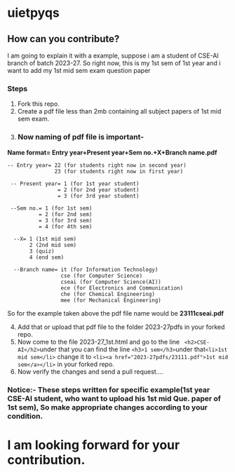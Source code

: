 # uietpyqs
## How can you contribute?

I am going to explain it with a example, suppose i am a student of CSE-AI branch of batch 2023-27.
So right now, this is my 1st sem of 1st year and i want to add my 1st mid sem exam question paper

### Steps
1. Fork this repo.
2. Create a pdf file less than 2mb containing all subject papers of 1st mid sem exam.
3. ### Now naming  of pdf file is important-

**Name format= Entry year+Present year+Sem no.+X+Branch name.pdf**

    -- Entry year= 22 (for students right now in second year)
                   23 (for students right now in first year)

     -- Present year= 1 (for 1st year student)
                    = 2 (for 2nd year student)
                    = 3 (for 3rd year student)

     --Sem no.= 1 (for 1st sem)
              = 2 (for 2nd sem)
              = 3 (for 3rd sem)
              = 4 (for 4th sem)

      --X= 1 (1st mid sem)
           2 (2nd mid sem)
           3 (quiz)
           4 (end sem)

      --Branch name= it (for Information Technology)
                     cse (for Computer Science)
                     cseai (for Computer Science(AI))
                     ece (for Electronics and Communication)
                     che (for Chemical Engineering)
                     mee (for Mechanical Engineering)
So for the example taken above the pdf file name would be **23111cseai.pdf**

4. Add that or upload that pdf file to the folder 2023-27pdfs in your forked repo.
5. Now come to the file 2023-27_1st.html and go to the line ` <h2>CSE-AI</h2>`under that you can find the line
   `<h3>1 sem</h3>`under that`<li>1st mid sem</li>`
   change it to
`<li><a href="2023-27pdfs/23111.pdf">1st mid sem</a></li>` in your forked repo.
7. Now verify the changes and send a pull request....

### Notice:- These steps written for specific example(1st year CSE-AI student, who want to upload his 1st mid Que. paper of 1st sem), So make appropriate changes according to your condition.

# I am looking forward for your contribution.

